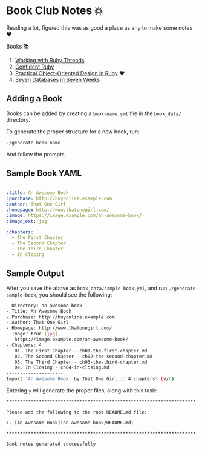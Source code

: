 # Book Club Notes :boom:

Reading a lot, figured this was as good a place as any to make some notes :heart:

Books :books:

1. [Working with Ruby Threads](working-with-ruby-threads/README.md)
1. [Confident Ruby](confident-ruby/README.md)
1. [Practical Object-Oriented Design in Ruby](poodr/README.md) :heart:
1. [Seven Databases in Seven Weeks](seven-db-in-seven-weeks/README.md)

## Adding a Book

Books can be added by creating a `book-name.yml` file in the `book_data/` directory. 

To generate the proper structure for a new book, run:

```sh
./generate book-name
```

And follow the prompts.

## Sample Book YAML

```yaml
---
:title: An Awesome Book
:purchase: http://buyonline.example.com
:author: That One Girl
:homepage: http://www.thatonegirl.com/
:image: https://image.example.com/an-awesome-book/
:image_ext: jpg

:chapters:
  - The First Chapter
  - The Second Chapter
  - The Third Chapter
  - In Closing
```

## Sample Output

After you save the above as `book_data/sample-book.yml`, and
run `./generate sample-book`, you should see the following:

```sh
- Directory: an-awesome-book
- Title: An Awesome Book
- Purchase: http://buyonline.example.com
- Author: That One Girl
- Homepage: http://www.thatonegirl.com/
- Image? true [jpg]
   https://image.example.com/an-awesome-book/
- Chapters: 4
   01. The First Chapter - ch01-the-first-chapter.md
   02. The Second Chapter - ch02-the-second-chapter.md
   03. The Third Chapter - ch03-the-third-chapter.md
   04. In Closing - ch04-in-closing.md
---------------------
Import 'An Awesome Book' by That One Girl :: 4 chapters? (y/n)
```

Entering `y` will generate the proper files, along with this task:

```
**********************************************************************

Please add the following to the root README.md file:

1. [An Awesome Book](an-awesome-book/README.md)

**********************************************************************

Book notes generated successfully.
```
